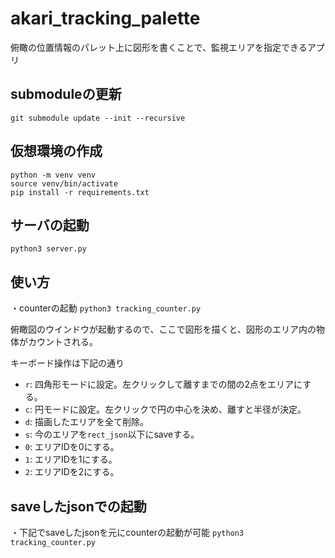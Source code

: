 # akari_tracking_palette

俯瞰の位置情報のパレット上に図形を書くことで、監視エリアを指定できるアプリ

## submoduleの更新
`git submodule update --init --recursive`  

## 仮想環境の作成
`python -m venv venv`  
`source venv/bin/activate`  
`pip install -r requirements.txt`  

## サーバの起動
`python3 server.py`  

## 使い方
・counterの起動
`python3 tracking_counter.py`  

俯瞰図のウインドウが起動するので、ここで図形を描くと、図形のエリア内の物体がカウントされる。  

キーボード操作は下記の通り  
- `r`: 四角形モードに設定。左クリックして離すまでの間の2点をエリアにする。  
- `c`: 円モードに設定。左クリックで円の中心を決め、離すと半径が決定。  
- `d`: 描画したエリアを全て削除。  
- `s`: 今のエリアを`rect_json`以下にsaveする。  
- `0`: エリアIDを0にする。  
- `1`: エリアIDを1にする。  
- `2`: エリアIDを2にする。  

## saveしたjsonでの起動
・下記でsaveしたjsonを元にcounterの起動が可能
`python3 tracking_counter.py`  
